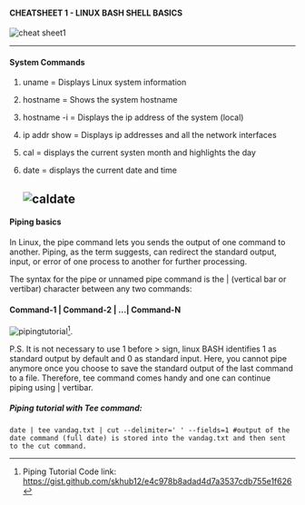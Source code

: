 #### CHEATSHEET 1 - LINUX BASH SHELL BASICS
![cheat sheet1](https://user-images.githubusercontent.com/51481004/147517355-512159db-d664-48b2-ba74-de32410da021.png)  
  
-----------------------------------------------------------------------------------------------------------------------------------------
#### System Commands

1.  uname = Displays Linux system information
2. hostname = Shows the system hostname
3. hostname -i = Displays the ip address of the system (local)
4. ip addr show = Displays ip addresses and all the network interfaces
5. cal = displays the current systen month and highlights the day
6. date = displays the current date and time
  
    ![caldate](https://user-images.githubusercontent.com/51481004/147515209-29fc2274-b83e-4741-9828-f0a491615039.png)
    ------------------------------------------------------------------------------------------------------------------------------------------
#### Piping basics
In Linux, the pipe command lets you sends the output of one command to another. Piping, as the term suggests, can redirect the standard output, input, or error of one process to another for further processing.

The syntax for the pipe or unnamed pipe command is the | (vertical bar or vertibar) character between any two commands:

#### Command-1 | Command-2 | …| Command-N
  
  
  ![pipingtutorial](https://user-images.githubusercontent.com/51481004/147520688-52bdc8b7-0e2f-4340-b78d-fd8153245bf5.png)[^note].

  P.S. It is not necessary to use 1 before > sign, linux BASH identifies 1 as standard output by default and 0 as standard input. 
  Here, you cannot pipe anymore once you choose to save the standard output of the last command to a file. Therefore, tee command comes handy and one can continue piping using | vertibar. 
  
  ##### Piping tutorial with Tee command:
    
    date | tee vandag.txt | cut --delimiter=' ' --fields=1 #output of the date command (full date) is stored into the vandag.txt and then sent to the cut command. 
    
   [^note]: Piping Tutorial Code link: https://gist.github.com/skhub12/e4c978b8adad4d7a3537cdb755e1f626
   
   



